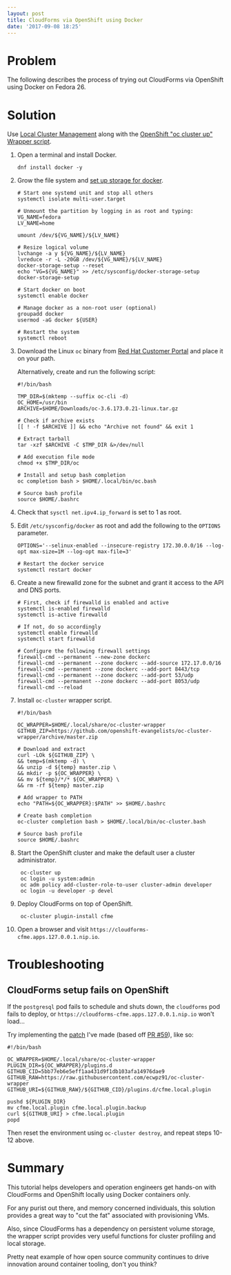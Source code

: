 ```yaml
---
layout: post
title: CloudForms via OpenShift using Docker
date: '2017-09-08 18:25'
---
```


# Problem

The following describes the process of trying out CloudForms via OpenShift using Docker on Fedora 26.

# Solution

Use [Local Cluster Management][1] along with the [OpenShift "oc cluster up" Wrapper script][2].

1. Open a terminal and install Docker.

       dnf install docker -y

2. Grow the file system and [set up storage for docker][6].

       # Start one systemd unit and stop all others
       systemctl isolate multi-user.target

       # Unmount the partition by logging in as root and typing:
       VG_NAME=fedora
       LV_NAME=home

       umount /dev/${VG_NAME}/${LV_NAME}

       # Resize logical volume
       lvchange -a y ${VG_NAME}/${LV_NAME}
       lvreduce -r -L -20GB /dev/${VG_NAME}/${LV_NAME}
       docker-storage-setup --reset
       echo "VG=${VG_NAME}" >> /etc/sysconfig/docker-storage-setup
       docker-storage-setup

       # Start docker on boot
       systemctl enable docker

       # Manage docker as a non-root user (optional)
       groupadd docker
       usermod -aG docker ${USER}

       # Restart the system
       systemctl reboot

3. Download the Linux `oc` binary from [Red Hat Customer Portal][3] and place it on your path.

   Alternatively, create and run the following script:

       #!/bin/bash

       TMP_DIR=$(mktemp --suffix oc-cli -d)
       OC_HOME=/usr/bin
       ARCHIVE=$HOME/Downloads/oc-3.6.173.0.21-linux.tar.gz

       # Check if archive exists
       [[ ! -f $ARCHIVE ]] && echo "Archive not found" && exit 1

       # Extract tarball
       tar -xzf $ARCHIVE -C $TMP_DIR &>/dev/null

       # Add execution file mode
       chmod +x $TMP_DIR/oc

       # Install and setup bash completion
       oc completion bash > $HOME/.local/bin/oc.bash

       # Source bash profile
       source $HOME/.bashrc

4. Check that `sysctl net.ipv4.ip_forward` is set to 1 as root.

5. Edit `/etc/sysconfig/docker` as root and add the following to the `OPTIONS` parameter.

       OPTIONS='--selinux-enabled --insecure-registry 172.30.0.0/16 --log-opt max-size=1M --log-opt max-file=3'

       # Restart the docker service
       systemctl restart docker

6. Create a new firewalld zone for the subnet and grant it access to the API and DNS ports.

       # First, check if firewalld is enabled and active
       systemctl is-enabled firewalld
       systemctl is-active firewalld

       # If not, do so accordingly
       systemctl enable firewalld
       systemctl start firewalld

       # Configure the following firewall settings
       firewall-cmd --permanent --new-zone dockerc
       firewall-cmd --permanent --zone dockerc --add-source 172.17.0.0/16
       firewall-cmd --permanent --zone dockerc --add-port 8443/tcp
       firewall-cmd --permanent --zone dockerc --add-port 53/udp
       firewall-cmd --permanent --zone dockerc --add-port 8053/udp
       firewall-cmd --reload

7. Install `oc-cluster` wrapper script.

       #!/bin/bash

       OC_WRAPPER=$HOME/.local/share/oc-cluster-wrapper
       GITHUB_ZIP=https://github.com/openshift-evangelists/oc-cluster-wrapper/archive/master.zip

       # Download and extract
       curl -LOk ${GITHUB_ZIP} \
       && temp=$(mktemp -d) \
       && unzip -d ${temp} master.zip \
       && mkdir -p ${OC_WRAPPER} \
       && mv ${temp}/*/* ${OC_WRAPPER} \
       && rm -rf ${temp} master.zip

       # Add wrapper to PATH
       echo "PATH=${OC_WRAPPER}:$PATH" >> $HOME/.bashrc

       # Create bash completion
       oc-cluster completion bash > $HOME/.local/bin/oc-cluster.bash

       # Source bash profile
       source $HOME/.bashrc

8. Start the OpenShift cluster and make the default user a cluster administrator.

        oc-cluster up
        oc login -u system:admin
        oc adm policy add-cluster-role-to-user cluster-admin developer
        oc login -u developer -p devel

9. Deploy CloudForms on top of OpenShift.

        oc-cluster plugin-install cfme

10. Open a browser and visit `https://cloudforms-cfme.apps.127.0.0.1.nip.io`.

# Troubleshooting

## CloudForms setup fails on OpenShift

If the `postgresql` pod fails to schedule and shuts down, the `cloudforms` pod fails to deploy, or `https://cloudforms-cfme.apps.127.0.0.1.nip.io` won't load...

Try implementing the [patch][4] I've made (based off [PR #59][5]), like so:

    #!/bin/bash

    OC_WRAPPER=$HOME/.local/share/oc-cluster-wrapper
    PLUGIN_DIR=${OC_WRAPPER}/plugins.d
    GITHUB_CID=5bb77eb6e5eff1aa431d9f1db103afa14976dae9
    GITHUB_RAW=https://raw.githubusercontent.com/ecwpz91/oc-cluster-wrapper
    GITHUB_URI=${GITHUB_RAW}/${GITHUB_CID}/plugins.d/cfme.local.plugin

    pushd ${PLUGIN_DIR}
    mv cfme.local.plugin cfme.local.plugin.backup
    curl ${GITHUB_URI} > cfme.local.plugin
    popd

Then reset the environment using `oc-cluster destroy`, and repeat steps 10-12 above.

# Summary

This tutorial helps developers and operation engineers get hands-on with CloudForms and OpenShift locally using Docker containers only.

For any purist out there, and memory concerned individuals, this solution provides a great way to "cut the fat" associated with provisioning VMs.

Also, since CloudForms has a dependency on persistent volume storage, the wrapper script provides very useful functions for cluster profiling and local storage.

Pretty neat example of how open source community continues to drive innovation around container tooling, don't you think?

[1]: https://github.com/openshift/origin/blob/master/docs/cluster_up_down.md#linux
[2]: https://github.com/openshift-evangelists/oc-cluster-wrapper
[3]: https://access.redhat.com/downloads/content/290
[4]: https://github.com/openshift-evangelists/oc-cluster-wrapper/compare/master...ecwpz91:master#diff-dc69f8a6772962ea80798d5ada35e9b7
[5]: https://github.com/openshift-evangelists/oc-cluster-wrapper/pull/59
[6]: https://docs.openshift.com/container-platform/latest/install_config/install/host_preparation.html#configuring-docker-storage
